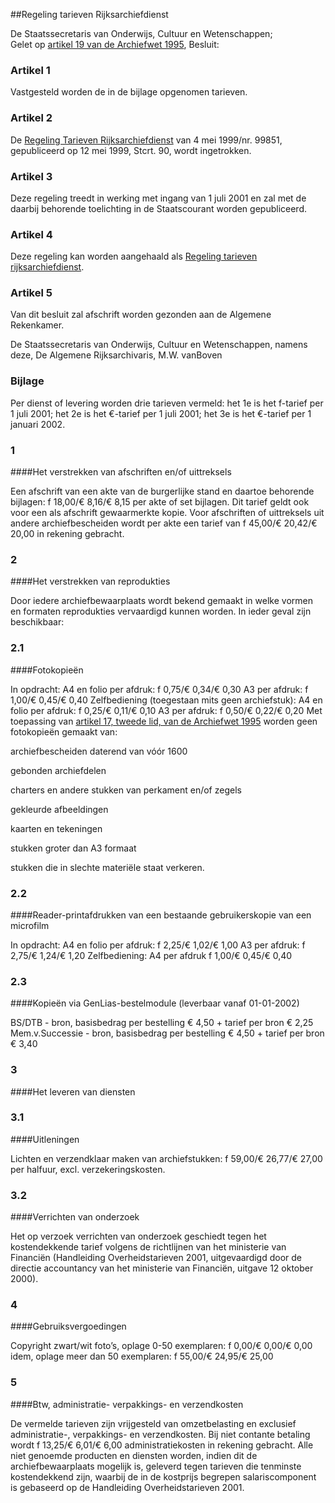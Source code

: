 <meta http-equiv='Content-Type' content='text/html; charset=utf-8' />

##Regeling tarieven Rijksarchiefdienst

De Staatssecretaris van Onderwijs, Cultuur en Wetenschappen;  
Gelet op [artikel 19 van de Archiefwet 1995](../../../../../wet/archiefwet/1995/BWBR0007376/README.md),
Besluit:    

### Artikel  1  

Vastgesteld worden de in de bijlage opgenomen tarieven.  

### Artikel  2  

De [Regeling Tarieven Rijksarchiefdienst](../../../../../ministeriele-regeling/regeling/tarieven/rijksarchiefdienst/BWBR0007766/README.md) van 4 mei 1999/nr. 99851, gepubliceerd op 12 mei 1999, Stcrt. 90, wordt ingetrokken.  

### Artikel  3  

Deze regeling treedt in werking met ingang van 1 juli 2001 en zal met de daarbij behorende toelichting in de Staatscourant worden gepubliceerd.  

### Artikel  4  

Deze regeling kan worden aangehaald als [Regeling tarieven rijksarchiefdienst](../../../../../ministeriele-regeling/regeling/tarieven/rijksarchiefdienst/BWBR0007766/README.md).  

### Artikel  5  

Van dit besluit zal afschrift worden gezonden aan de Algemene Rekenkamer.  

De 
Staatssecretaris van Onderwijs, Cultuur en Wetenschappen, namens deze, De 
Algemene Rijksarchivaris, 
M.W. vanBoven   

### Bijlage  

Per dienst of levering worden drie tarieven vermeld: het 1e is het f-tarief per 1 juli 2001; het 2e is het €-tarief per 1 juli 2001; het 3e is het €-tarief per 1 januari 2002. 

### 1  

####Het verstrekken van afschriften en/of uittreksels

Een afschrift van een akte van de burgerlijke stand en daartoe behorende bijlagen: f 18,00/€ 8,16/€ 8,15 per akte of set bijlagen. Dit tarief geldt ook voor een als afschrift gewaarmerkte kopie. Voor afschriften of uittreksels uit andere archiefbescheiden wordt per akte een tarief van f 45,00/€ 20,42/€ 20,00 in rekening gebracht.  

### 2  

####Het verstrekken van reprodukties

Door iedere archiefbewaarplaats wordt bekend gemaakt in welke vormen en formaten reprodukties vervaardigd kunnen worden. In ieder geval zijn beschikbaar: 

### 2.1  

####Fotokopieën

In opdracht: A4 en folio per afdruk: f 0,75/€ 0,34/€ 0,30 A3 per afdruk: f 1,00/€ 0,45/€ 0,40 Zelfbediening (toegestaan mits geen archiefstuk): A4 en folio per afdruk: f 0,25/€ 0,11/€ 0,10 A3 per afdruk: f 0,50/€ 0,22/€ 0,20 Met toepassing van [artikel 17, tweede lid, van de Archiefwet 1995](../../../../../wet/archiefwet/1995/BWBR0007376/README.md) worden geen fotokopieën gemaakt van: 

archiefbescheiden daterend van vóór 1600  

gebonden archiefdelen  

charters en andere stukken van perkament en/of zegels  

gekleurde afbeeldingen  

kaarten en tekeningen  

stukken groter dan A3 formaat  

stukken die in slechte materiële staat verkeren.    

### 2.2  

####Reader-printafdrukken van een bestaande gebruikerskopie van een microfilm

In opdracht: A4 en folio per afdruk: f 2,25/€ 1,02/€ 1,00 A3 per afdruk: f 2,75/€ 1,24/€ 1,20 Zelfbediening: A4 per afdruk f 1,00/€ 0,45/€ 0,40  

### 2.3  

####Kopieën via GenLias-bestelmodule (leverbaar vanaf 01-01-2002)

BS/DTB - bron, basisbedrag per bestelling € 4,50 + tarief per bron € 2,25 Mem.v.Successie - bron, basisbedrag per bestelling € 4,50 + tarief per bron € 3,40  

### 3  

####Het leveren van diensten

### 3.1  

####Uitleningen

Lichten en verzendklaar maken van archiefstukken: f 59,00/€ 26,77/€ 27,00 per halfuur, excl. verzekeringskosten.  

### 3.2  

####Verrichten van onderzoek

Het op verzoek verrichten van onderzoek geschiedt tegen het kostendekkende tarief volgens de richtlijnen van het ministerie van Financiën (Handleiding Overheidstarieven 2001, uitgevaardigd door de directie accountancy van het ministerie van Financiën, uitgave 12 oktober 2000).  

### 4  

####Gebruiksvergoedingen

Copyright zwart/wit foto’s, oplage 0-50 exemplaren: f 0,00/€ 0,00/€ 0,00 idem, oplage meer dan 50 exemplaren: f 55,00/€ 24,95/€ 25,00  

### 5  

####Btw, administratie- verpakkings- en verzendkosten

De vermelde tarieven zijn vrijgesteld van omzetbelasting en exclusief administratie-, verpakkings- en verzendkosten. Bij niet contante betaling wordt f 13,25/€ 6,01/€ 6,00 administratiekosten in rekening gebracht. Alle niet genoemde producten en diensten worden, indien dit de archiefbewaarplaats mogelijk is, geleverd tegen tarieven die tenminste kostendekkend zijn, waarbij de in de kostprijs begrepen salariscomponent is gebaseerd op de Handleiding Overheidstarieven 2001.  

